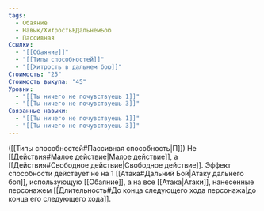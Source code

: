 ```yaml
---
tags:
  - Обаяние
  - Навык/ХитростьВДальнемБою
  - Пассивная
Ссылки:
  - "[[Обаяние]]"
  - "[[Типы способностей]]"
  - "[[Хитрость в дальнем бою]]"
Стоимость: "25"
Стоимость выкупа: "45"
Уровни:
  - "[[Ты ничего не почувствуешь 1]]"
  - "[[Ты ничего не почувствуешь 3]]"
Связанные навыки:
  - "[[Ты ничего не почувствуешь 1]]"
  - "[[Ты ничего не почувствуешь 3]]"
---
```

([[Типы способностей#Пассивная способность|П]]) Не [[Действия#Малое действие|Малое действие]], а [[Действия#Свободное действие|Свободное действие]].
Эффект способности действует не на 1 [[Атака#Дальний Бой|Атаку дальнего боя]], использующую [[Обаяние]], а на все [[Атака|Атаки]], нанесенные персонажем [[Длительность#До конца следующего хода персонажа|до конца его следующего хода]]. 